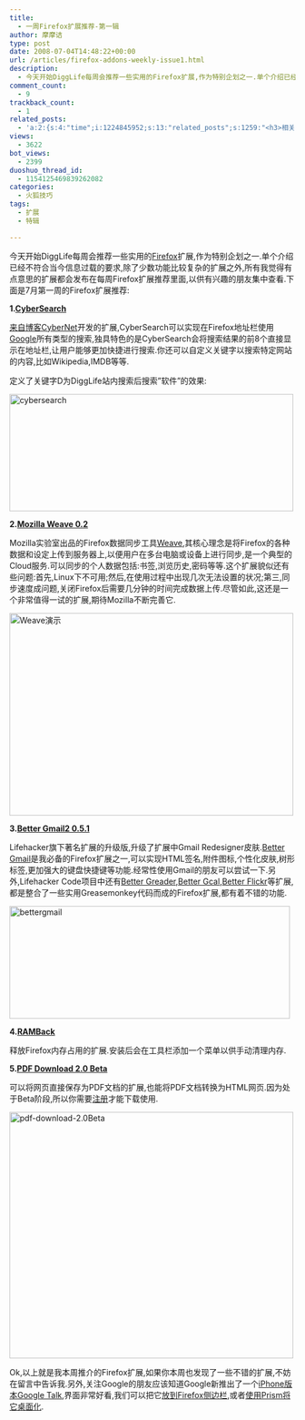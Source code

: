 ```yaml
---
title:
  - 一周Firefox扩展推荐-第一辑
author: 摩摩诘
type: post
date: 2008-07-04T14:48:22+00:00
url: /articles/firefox-addons-weekly-issue1.html
description:
  - 今天开始DiggLife每周会推荐一些实用的Firefox扩展,作为特别企划之一.单个介绍已经不符合当今信息过载的要求,除了少数功能比较复杂的扩展之外,所有我觉得有点意思的扩展都会发布在每周Firefox扩展推荐里面,以供有兴趣的朋友集中查看.下面是7月第一周的Firefox扩展推荐.
comment_count:
  - 9
trackback_count:
  - 1
related_posts:
  - 'a:2:{s:4:"time";i:1224845952;s:13:"related_posts";s:1259:"<h3>相关日志</h3><ul class="related_post"><li><a href="http://www.digglife.cn/articles/firefox-addons-weekly-issue3.html" title="一周Firefox扩展推荐-第三辑">一周Firefox扩展推荐-第三辑</a></li><li><a href="http://www.digglife.cn/articles/firefox-addons-weekly-issue2.html" title="一周Firefox扩展推荐-第二辑">一周Firefox扩展推荐-第二辑</a></li><li><a href="http://www.digglife.cn/articles/social-web-firefox-yoono.html" title="社会化浏览器扩展Yoono">社会化浏览器扩展Yoono</a></li><li><a href="http://www.digglife.cn/articles/add-google-toolbar-functions-firefox3.html" title="给Firefox 3添加Google Toolbar的功能">给Firefox 3添加Google Toolbar的功能</a></li><li><a href="http://www.digglife.cn/articles/firefox-addons-new-site.html" title="Firefox 3附加软件页面预览">Firefox 3附加软件页面预览</a></li><li><a href="http://www.digglife.cn/articles/creat-a-ultimate-web-development-tool-with-firefox.html" title="让Firefox变成终极网页设计工具">让Firefox变成终极网页设计工具</a></li><li><a href="http://www.digglife.cn/articles/firefox-universal-uploader.html" title="Firefox:全能上传扩展FireUploader">Firefox:全能上传扩展FireUploader</a></li></ul>";}'
views:
  - 3622
bot_views:
  - 2399
duoshuo_thread_id:
  - 1154125469839262082
categories:
  - 火狐技巧
tags:
  - 扩展
  - 特辑

---
```

今天开始DiggLife每周会推荐一些实用的<a title="火狐技巧" href="https://www.digglife.net/articles/category/firefox" target="_blank">Firefox</a>扩展,作为特别企划之一.单个介绍已经不符合当今信息过载的要求,除了少数功能比较复杂的扩展之外,所有我觉得有点意思的扩展都会发布在每周Firefox扩展推荐里面,以供有兴趣的朋友集中查看.下面是7月第一周的Firefox扩展推荐:

<!--more-->

**1.[CyberSearch][1]**

<a title="CyberNotes: CyberSearch Firefox Extension" href="http://cybernetnews.com/2008/07/02/cybernotes-cybersearch-firefox-extension/" target="_blank">来自博客CyberNet</a>开发的扩展,CyberSearch可以实现在Firefox地址栏使用[Google][2]所有类型的搜索,独具特色的是CyberSearch会将搜索结果的前8个直接显示在地址栏,让用户能够更加快捷进行搜索.你还可以自定义关键字以搜索特定网站的内容,比如Wikipedia,IMDB等等.

定义了关键字D为DiggLife站内搜索后搜索&#8221;软件&#8221;的效果:

[<img src="http://digglife.qiniudn.com/qiniu/2561/image/a7e738987ce5f33fca85ad9b54045c25.jpg" alt="cybersearch" width="500" height="206" />][3]

**2.<a title="Mozilla Weave 0.2" href="https://services.mozilla.com/" target="_blank">Mozilla Weave 0.2</a>**

Mozilla实验室出品的Firefox数据同步工具<a title="Weave的介绍" href="http://labs.mozilla.com/2007/12/introducing-weave/" target="_blank">Weave</a>,其核心理念是将Firefox的各种数据和设定上传到服务器上,以便用户在多台电脑或设备上进行同步,是一个典型的Cloud服务.可以同步的个人数据包括:书签,浏览历史,密码等等.这个扩展貌似还有些问题:首先,Linux下不可用;然后,在使用过程中出现几次无法设置的状况;第三,同步速度成问题,关闭Firefox后需要几分钟的时间完成数据上传.尽管如此,这还是一个非常值得一试的扩展,期待Mozilla不断完善它.

[<img src="http://digglife.qiniudn.com/qiniu/2561/image/52ed1b3061890b3bce1e5869e746d544.jpg" alt="Weave演示" width="500" height="356" />][4]

**3.[Better Gmail2 0.5.1][5]**

Lifehacker旗下著名扩展的升级版,升级了扩展中Gmail Redesigner皮肤.<a title="Firefox:个性化Gmail续集(Better Gmail 0.5)" href="https://www.digglife.net/articles/customize-gmail-better-gmail05.html" target="_blank">Better Gmail</a>是我必备的Firefox扩展之一,可以实现HTML签名,附件图标,个性化皮肤,树形标签,更加强大的键盘快捷键等功能.经常性使用Gmail的朋友可以尝试一下.另外,Lifehacker Code项目中还有<a title="Better GReader扩展" href="http://lifehacker.com/software/exclusive-lifehacker-download/trick-out-google-reader-with-better-greader-262020.php" target="_blank">Better Greader</a>,<a title="Better Google Calendar扩展" href="http://lifehacker.com/software/exclusive-lifehacker-download/enhance-google-calendar-with-the-better-gcal-firefox-extension-260074.php" target="_blank">Better Gcal</a>,<a title="Better Flickr" href="http://lifehacker.com/software/lifehacker-code/upgrade-flickr-with-the-better-flickr-firefox-extension-263985.php" target="_blank">Better Flickr</a>等扩展,都是整合了一些实用Greasemonkey代码而成的Firefox扩展,都有着不错的功能.
  
[<img src="http://digglife.qiniudn.com/qiniu/2561/image/cca8ed93662cab52ec97c5d3a485c9b3.jpg" alt="bettergmail" width="494" height="198" />][6]

**4.<a title="RAMBack" href="https://addons.mozilla.org/en-US/firefox/addon/5972" target="_blank">RAMBack</a>**

释放Firefox内存占用的扩展.安装后会在工具栏添加一个菜单以供手动清理内存.

**5.<a title="PDF Download 2.0 Beta" href="http://blog.nitropdf.com/index.php/2008/07/01/pdf-download-beta-firefox/" target="_blank">PDF Download 2.0 Beta</a>**

可以将网页直接保存为PDF文档的扩展,也能将PDF文档转换为HTML网页.因为处于Beta阶段,所以你需要<a title="PDF Download Beta版注册" href="http://www.pdfdownload.org/beta/signup.asp" target="_blank">注册</a>才能下载使用.
  
[<img src="http://digglife.qiniudn.com/qiniu/2561/image/48f893dff200a7f3215a337085becdd4.jpg" alt="pdf-download-2.0Beta" width="500" height="433" />][7]

Ok,以上就是我本周推介的Firefox扩展,如果你本周也发现了一些不错的扩展,不妨在留言中告诉我.另外,关注Google的朋友应该知道Google新推出了一个[iPhone版本Google Talk][8],界面非常好看,我们可以把它<a title="集装:在Firefox侧边栏载入Google应用" href="https://www.digglife.net/articles/google-apps-firefox-sidebar.html" target="_blank">放到Firefox侧边栏</a>,或者<a title="Prism扩展:将Web应用桌面化" href="https://www.digglife.net/articles/prism-extension.html" target="_blank">使用Prism将它桌面化</a>.

 [1]: https://addons.mozilla.org/en-US/firefox/addon/7931 "Cybersearch扩展"
 [2]: https://www.digglife.net/articles/category/about-google "谷歌相关"
 [3]: http://www.flickr.com/photos/27826165@N03/2635732047/ "cybersearch搜索演示"
 [4]: http://www.flickr.com/photos/27826165@N03/2635743999/ "Flickr 上 DiggLife.cn 的 Weave演示"
 [5]: http://lifehacker.com/software/exclusive-lifehacker-download/better-gmail-2-firefox-extension-for-new-gmail-320618.php "Better Gmail扩展0.5.1"
 [6]: http://www.flickr.com/photos/27826165@N03/2636642066/ "Flickr 上 DiggLife.cn 的 bettergmail"
 [7]: http://www.flickr.com/photos/27826165@N03/2636633232/ "Flickr 上 DiggLife.cn 的 pdf-download-2.0Beta"
 [8]: http://talkgadget.google.com/talkgadget/m "iPhone版Gtalk"